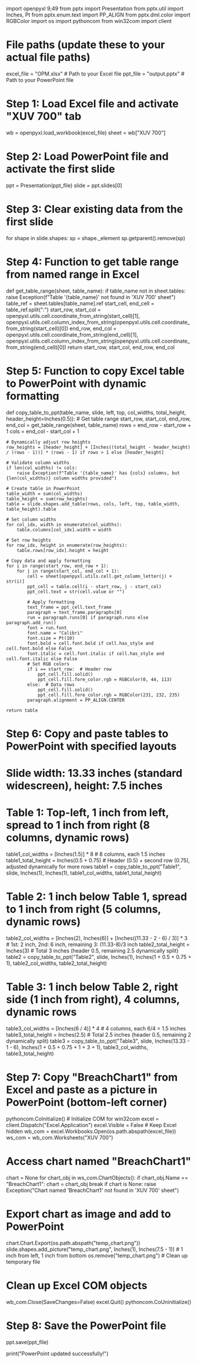 import openpyxl 9;49
from pptx import Presentation
from pptx.util import Inches, Pt
from pptx.enum.text import PP_ALIGN
from pptx.dml.color import RGBColor
import os
import pythoncom
from win32com import client

# File paths (update these to your actual file paths)
excel_file = "OPM.xlsx"  # Path to your Excel file
ppt_file = "output.pptx"  # Path to your PowerPoint file

# Step 1: Load Excel file and activate "XUV 700" tab
wb = openpyxl.load_workbook(excel_file)
sheet = wb["XUV 700"]

# Step 2: Load PowerPoint file and activate the first slide
ppt = Presentation(ppt_file)
slide = ppt.slides[0]

# Step 3: Clear existing data from the first slide
for shape in slide.shapes:
    sp = shape._element
    sp.getparent().remove(sp)

# Step 4: Function to get table range from named range in Excel
def get_table_range(sheet, table_name):
    if table_name not in sheet.tables:
        raise Exception(f"Table '{table_name}' not found in 'XUV 700' sheet")
    table_ref = sheet.tables[table_name].ref
    start_cell, end_cell = table_ref.split(":")
    start_row, start_col = openpyxl.utils.cell.coordinate_from_string(start_cell)[1], openpyxl.utils.cell.column_index_from_string(openpyxl.utils.cell.coordinate_from_string(start_cell)[0])
    end_row, end_col = openpyxl.utils.cell.coordinate_from_string(end_cell)[1], openpyxl.utils.cell.column_index_from_string(openpyxl.utils.cell.coordinate_from_string(end_cell)[0])
    return start_row, start_col, end_row, end_col

# Step 5: Function to copy Excel table to PowerPoint with dynamic formatting
def copy_table_to_ppt(table_name, slide, left, top, col_widths, total_height, header_height=Inches(0.5)):
    # Get table range
    start_row, start_col, end_row, end_col = get_table_range(sheet, table_name)
    rows = end_row - start_row + 1
    cols = end_col - start_col + 1

    # Dynamically adjust row heights
    row_heights = [header_height] + [Inches((total_height - header_height) / (rows - 1))] * (rows - 1) if rows > 1 else [header_height]

    # Validate column widths
    if len(col_widths) != cols:
        raise Exception(f"Table '{table_name}' has {cols} columns, but {len(col_widths)} column widths provided")

    # Create table in PowerPoint
    table_width = sum(col_widths)
    table_height = sum(row_heights)
    table = slide.shapes.add_table(rows, cols, left, top, table_width, table_height).table

    # Set column widths
    for col_idx, width in enumerate(col_widths):
        table.columns[col_idx].width = width

    # Set row heights
    for row_idx, height in enumerate(row_heights):
        table.rows[row_idx].height = height

    # Copy data and apply formatting
    for i in range(start_row, end_row + 1):
        for j in range(start_col, end_col + 1):
            cell = sheet[openpyxl.utils.cell.get_column_letter(j) + str(i)]
            ppt_cell = table.cell(i - start_row, j - start_col)
            ppt_cell.text = str(cell.value or "")

            # Apply formatting
            text_frame = ppt_cell.text_frame
            paragraph = text_frame.paragraphs[0]
            run = paragraph.runs[0] if paragraph.runs else paragraph.add_run()
            font = run.font
            font.name = "Calibri"
            font.size = Pt(10)
            font.bold = cell.font.bold if cell.has_style and cell.font.bold else False
            font.italic = cell.font.italic if cell.has_style and cell.font.italic else False
            # Set RGB colors
            if i == start_row:  # Header row
                ppt_cell.fill.solid()
                ppt_cell.fill.fore_color.rgb = RGBColor(0, 44, 113)
            else:  # Data rows
                ppt_cell.fill.solid()
                ppt_cell.fill.fore_color.rgb = RGBColor(231, 232, 235)
            paragraph.alignment = PP_ALIGN.CENTER

    return table

# Step 6: Copy and paste tables to PowerPoint with specified layouts
# Slide width: 13.33 inches (standard widescreen), height: 7.5 inches
# Table 1: Top-left, 1 inch from left, spread to 1 inch from right (8 columns, dynamic rows)
table1_col_widths = [Inches(1.5)] * 8  # 8 columns, each 1.5 inches
table1_total_height = Inches(0.5 + 0.75)  # Header (0.5) + second row (0.75), adjusted dynamically for more rows
table1 = copy_table_to_ppt("Table1", slide, Inches(1), Inches(1), table1_col_widths, table1_total_height)

# Table 2: 1 inch below Table 1, spread to 1 inch from right (5 columns, dynamic rows)
table2_col_widths = [Inches(2), Inches(6)] + [Inches((11.33 - 2 - 6) / 3)] * 3  # 1st: 2 inch, 2nd: 6 inch, remaining 3: (11.33-8)/3 inch
table2_total_height = Inches(3)  # Total 3 inches (header 0.5, remaining 2.5 dynamically split)
table2 = copy_table_to_ppt("Table2", slide, Inches(1), Inches(1 + 0.5 + 0.75 + 1), table2_col_widths, table2_total_height)

# Table 3: 1 inch below Table 2, right side (1 inch from right), 4 columns, dynamic rows
table3_col_widths = [Inches(6 / 4)] * 4  # 4 columns, each 6/4 = 1.5 inches
table3_total_height = Inches(2.5)  # Total 2.5 inches (header 0.5, remaining 2 dynamically split)
table3 = copy_table_to_ppt("Table3", slide, Inches(13.33 - 1 - 6), Inches(1 + 0.5 + 0.75 + 1 + 3 + 1), table3_col_widths, table3_total_height)

# Step 7: Copy "BreachChart1" from Excel and paste as a picture in PowerPoint (bottom-left corner)
pythoncom.CoInitialize()  # Initialize COM for win32com
excel = client.Dispatch("Excel.Application")
excel.Visible = False  # Keep Excel hidden
wb_com = excel.Workbooks.Open(os.path.abspath(excel_file))
ws_com = wb_com.Worksheets("XUV 700")

# Access chart named "BreachChart1"
chart = None
for chart_obj in ws_com.ChartObjects():
    if chart_obj.Name == "BreachChart1":
        chart = chart_obj
        break
if chart is None:
    raise Exception("Chart named 'BreachChart1' not found in 'XUV 700' sheet")

# Export chart as image and add to PowerPoint
chart.Chart.Export(os.path.abspath("temp_chart.png"))
slide.shapes.add_picture("temp_chart.png", Inches(1), Inches(7.5 - 1))  # 1 inch from left, 1 inch from bottom
os.remove("temp_chart.png")  # Clean up temporary file

# Clean up Excel COM objects
wb_com.Close(SaveChanges=False)
excel.Quit()
pythoncom.CoUninitialize()

# Step 8: Save the PowerPoint file
ppt.save(ppt_file)

print("PowerPoint updated successfully!")
